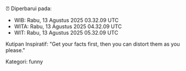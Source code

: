 ⏰ Diperbarui pada:
- WIB: Rabu, 13 Agustus 2025 03.32.09 UTC
- WITA: Rabu, 13 Agustus 2025 04.32.09 UTC
- WIT: Rabu, 13 Agustus 2025 05.32.09 UTC

Kutipan Inspiratif:
"Get your facts first, then you can distort them as you please."


Kategori: funny

